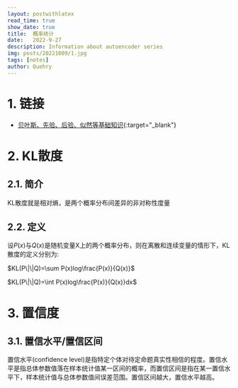 ```yaml
---
layout: postwithlatex
read_time: true
show_date: true
title:  概率统计
date:   2022-9-27
description: Information about autoencoder series 
img: posts/20221009/1.jpg 
tags: [notes]
author: Quehry
---
```


# 1. 链接
- [贝叶斯、先验、后验、似然等基础知识](https://blog.csdn.net/guleileo/article/details/80971601){:target="_blank"}

# 2. KL散度
## 2.1. 简介
KL散度就是相对熵，是两个概率分布间差异的非对称性度量

## 2.2. 定义
设$P(x)$与$Q(x)$是随机变量X上的两个概率分布，则在离散和连续变量的情形下，KL散度的定义分别为:

$KL(P\|\|Q)=\sum P(x)log\frac{P(x)}{Q(x)}$

$KL(P\|\|Q)=\int P(x)log\frac{P(x)}{Q(x)}dx$

# 3. 置信度
## 3.1. 置信水平/置信区间
置信水平(confidence level)是指特定个体对待定命题真实性相信的程度。置信水平是指总体参数值落在样本统计值某一区间的概率，而置信区间是指在某一置信水平下，样本统计值与总体参数值间误差范围。置信区间越大，置信水平越高。